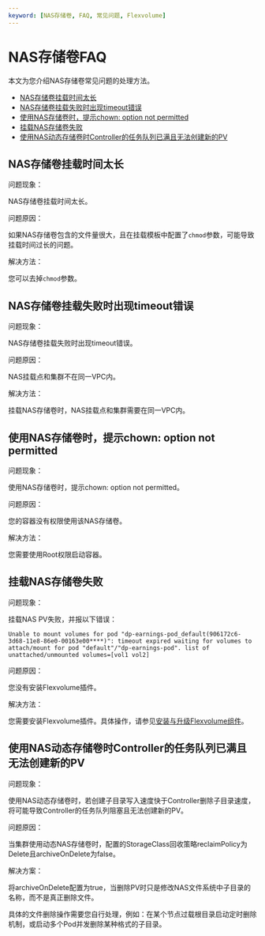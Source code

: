 ```yaml
---
keyword: [NAS存储卷, FAQ, 常见问题, Flexvolume]
---
```


# NAS存储卷FAQ

本文为您介绍NAS存储卷常见问题的处理方法。

-   [NAS存储卷挂载时间太长](#section_td0_7vk_92o)
-   [NAS存储卷挂载失败时出现timeout错误](#section_n33_3bc_3jb)
-   [使用NAS存储卷时，提示chown: option not permitted](#section_vxc_7oy_i24)
-   [挂载NAS存储卷失败](#section_f1w_yob_goz)
-   [使用NAS动态存储卷时Controller的任务队列已满且无法创建新的PV](#section_xgz_7fw_p7e)

## NAS存储卷挂载时间太长

问题现象：

NAS存储卷挂载时间太长。

问题原因：

如果NAS存储卷包含的文件量很大，且在挂载模板中配置了`chmod`参数，可能导致挂载时间过长的问题。

解决方法：

您可以去掉`chmod`参数。

## NAS存储卷挂载失败时出现timeout错误

问题现象：

NAS存储卷挂载失败时出现timeout错误。

问题原因：

NAS挂载点和集群不在同一VPC内。

解决方法：

挂载NAS存储卷时，NAS挂载点和集群需要在同一VPC内。

## 使用NAS存储卷时，提示chown: option not permitted

问题现象：

使用NAS存储卷时，提示chown: option not permitted。

问题原因：

您的容器没有权限使用该NAS存储卷。

解决方法：

您需要使用Root权限启动容器。

## 挂载NAS存储卷失败

问题现象：

挂载NAS PV失败，并报以下错误：

```
Unable to mount volumes for pod "dp-earnings-pod_default(906172c6-3d68-11e8-86e0-00163e00****)": timeout expired waiting for volumes to attach/mount for pod "default"/"dp-earnings-pod". list of unattached/unmounted volumes=[vol1 vol2]
```

问题原因：

您没有安装Flexvolume插件。

解决方法：

您需要安装Flexvolume插件。具体操作，请参见[安装与升级Flexvolume组件](/cn.zh-CN/Kubernetes集群用户指南/存储-Flexvolume/安装与升级Flexvolume组件.md)。

## 使用NAS动态存储卷时Controller的任务队列已满且无法创建新的PV

问题现象：

使用NAS动态存储卷时，若创建子目录写入速度快于Controller删除子目录速度，将可能导致Controller的任务队列阻塞且无法创建新的PV。

问题原因：

当集群使用动态NAS存储卷时，配置的StorageClass回收策略reclaimPolicy为Delete且archiveOnDelete为false。

解决方案：

将archiveOnDelete配置为true，当删除PV时只是修改NAS文件系统中子目录的名称，而不是真正删除文件。

具体的文件删除操作需要您自行处理，例如：在某个节点过载根目录启动定时删除机制，或启动多个Pod并发删除某种格式的子目录。

